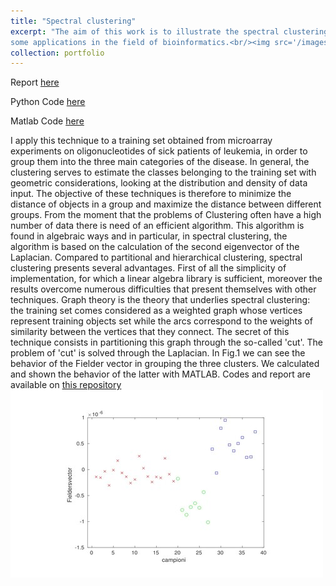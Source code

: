 ```yaml
---
title: "Spectral clustering"
excerpt: "The aim of this work is to illustrate the spectral clustering and to see
some applications in the field of bioinformatics.<br/><img src='/images/clusters.png'>"
collection: portfolio
---
```


Report [here](https://github.com/Gianpe/Spectral_clustering/blob/master/riassunto.pdf) 


Python Code [here](https://cdlib.readthedocs.io/en/latest/reference/cd_algorithms/algs/cdlib.algorithms.spectral.html#cdlib.algorithms.spectral) 


Matlab Code [here](https://github.com/Gianpe/Spectral_clustering/blob/master/spcluster.m) 

I apply this technique to a training set obtained from microarray experiments on oligonucleotides of sick patients of leukemia, in order to group them into the three main categories of the disease. In general, the clustering serves to estimate the classes belonging to the training set with geometric considerations, looking at the distribution and density of data input. The objective of these techniques is therefore to minimize the distance of objects in a group and maximize the distance between different groups. From the moment that the problems of Clustering often have a high number of data there is need of an efficient algorithm. This algorithm is found in algebraic ways and in particular, in spectral clustering, the algorithm is based on the calculation of the second eigenvector of the Laplacian.
Compared to partitional and hierarchical clustering, spectral clustering presents several advantages. First of all the simplicity of implementation, for which a linear algebra library is sufficient, moreover the results overcome numerous difficulties that present themselves with other techniques.
Graph theory is the theory that underlies spectral clustering: the training set comes considered as a weighted graph whose vertices represent training objects set while the arcs correspond to the weights of similarity between the vertices that they connect. The secret of this technique consists in partitioning this graph through the so-called
'cut'. The problem of 'cut' is solved through the Laplacian.
In Fig.1 we can see the behavior of the Fielder vector in grouping the three clusters. We calculated and shown the behavior of the latter with MATLAB. Codes and report are available on [this repository](https://github.com/Gianpe/Spectral_clustering)
<img src='/images/clusters.png'>
